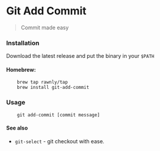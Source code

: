 # Git Add Commit
> Commit made easy

### Installation
Download the latest release and put the binary in your `$PATH` 

#### Homebrew:
```shell
    brew tap rawnly/tap
    brew install git-add-commit
```

### Usage
```shell
    git add-commit [commit message]
```

#### See also
- `git-select` - git checkout with ease.
